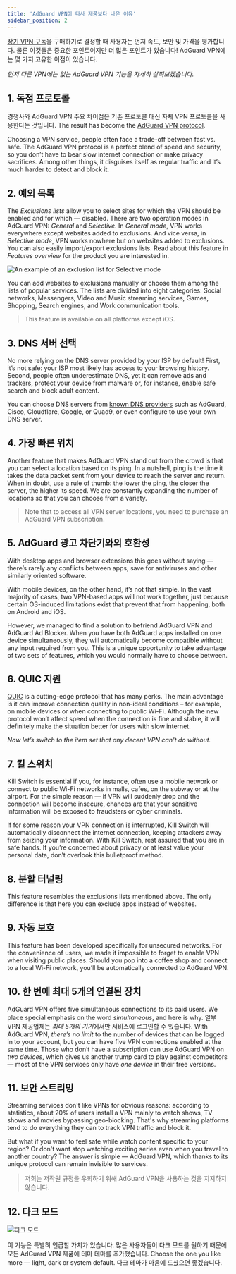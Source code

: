 ```yaml
---
title: 'AdGuard VPN이 타사 제품보다 나은 이유'
sidebar_position: 2
---
```


[장기 VPN 구독](subscription.md)을 구매하기로 결정할 때 사용자는 먼저 속도, 보안 및 가격을 평가합니다. 물론 이것들은 중요한 포인트이지만 더 많은 포인트가 있습니다! AdGuard VPN에는 몇 가지 고유한 이점이 있습니다.

*먼저 다른 VPN에는 없는 AdGuard VPN 기능을 자세히 살펴보겠습니다.*

## 1. 독점 프로토콜
경쟁사와 AdGuard VPN 주요 차이점은 기존 프로토콜 대신 자체 VPN 프로토콜을 사용한다는 것입니다. The result has become the [AdGuard VPN protocol](adguard-vpn-protocol.mdx).

Choosing a VPN service, people often face a trade-off between fast vs. safe. The AdGuard VPN protocol is a perfect blend of speed and security, so you don’t have to bear slow internet connection or make privacy sacrifices. Among other things, it disguises itself as regular traffic and it’s much harder to detect and block it.

## 2. 예외 목록
The *Exclusions lists* allow you to select sites for which the VPN should be enabled and for which — disabled. There are two operation modes in AdGuard VPN: *General* and *Selective*. In *General mode*, VPN works everywhere except websites added to exclusions. And vice versa, in *Selective mode*, VPN works nowhere but on websites added to exclusions. You can also easily import/export exclusions lists. Read about this feature in *Features overview* for the product you are interested in.

![An example of an exclusion list for Selective mode](https://cdn.adguard.com/public/Adguard/Blog/vpn_export_exclusions.png)

You can add websites to exclusions manually or choose them among the lists of popular services. The lists are divided into eight categories: Social networks, Messengers, Video and Music streaming services, Games, Shopping, Search engines, and Work communication tools.

> This feature is available on all platforms except iOS.

## 3. DNS 서버 선택
No more relying on the DNS server provided by your ISP by default! First, it’s not safe: your ISP most likely has access to your browsing history. Second, people often underestimate DNS, yet it can remove ads and trackers, protect your device from malware or, for instance, enable safe search and block adult content.

You can choose DNS servers from [known DNS providers](https://kb.adguard.com/en/general/dns-providers) such as AdGuard, Cisco, Cloudflare, Google, or Quad9, or even configure to use your own DNS server.

## 4. 가장 빠른 위치

Another feature that makes AdGuard VPN stand out from the crowd is that you can select a location based on its ping. In a nutshell, ping is the time it takes the data packet sent from your device to reach the server and return. When in doubt, use a rule of thumb: the lower the ping, the closer the server, the higher its speed. We are constantly expanding the number of locations so that you can choose from a variety.

> Note that to access all VPN server locations, you need to purchase an AdGuard VPN subscription.

## 5. AdGuard 광고 차단기와의 호환성

With desktop apps and browser extensions this goes without saying — there’s rarely any conflicts between apps, save for antiviruses and other similarly oriented software.

With mobile devices, on the other hand, it’s not that simple. In the vast majority of cases, two VPN-based apps will not work together, just because certain OS-induced limitations exist that prevent that from happening, both on Android and iOS.

However, we managed to find a solution to befriend AdGuard VPN and AdGuard Ad Blocker. When you have both AdGuard apps installed on one device simultaneously, they will automatically become compatible without any input required from you. This is a unique opportunity to take advantage of two sets of features, which you would normally have to choose between.

## 6. QUIC 지원
[QUIC](https://adguard.com/en/blog/dns-over-quic.html) is a cutting-edge protocol that has many perks. The main advantage is it can improve connection quality in non-ideal conditions – for example, on mobile devices or when connecting to public Wi-Fi. Although the new protocol won’t affect speed when the connection is fine and stable, it will definitely make the situation better for users with slow internet.

*Now let’s switch to the item set that any decent VPN can't do without.*

## 7. 킬 스위치
Kill Switch is essential if you, for instance, often use a mobile network or connect to public Wi-Fi networks in malls, cafes, on the subway or at the airport. For the simple reason — if VPN will suddenly drop and the connection will become insecure, chances are that your sensitive information will be exposed to fraudsters or cyber criminals.

If for some reason your VPN connection is interrupted, Kill Switch will automatically disconnect the internet connection, keeping attackers away from seizing your information. With Kill Switch, rest assured that you are in safe hands. If you’re concerned about privacy or at least value your personal data, don’t overlook this bulletproof method.

## 8. 분할 터널링
This feature resembles the exclusions lists mentioned above. The only difference is that here you can exclude apps instead of websites.

## 9. 자동 보호
This feature has been developed specifically for unsecured networks. For the convenience of users, we made it impossible to forget to enable VPN when visiting public places. Should you pop into a coffee shop and connect to a local Wi-Fi network, you’ll be automatically connected to AdGuard VPN.

## 10. 한 번에 최대 5개의 연결된 장치
AdGuard VPN offers five simultaneous connections to its paid users. We place special emphasis on the word *simultaneous*, and here is why. 일부 VPN 제공업체는 *최대 5개의 기기*에서만 서비스에 로그인할 수 있습니다. With AdGuard VPN, *there’s no limit* to the number of devices that can be logged in to your account, but you can have five VPN connections enabled at the same time. Those who don’t have a subscription can use AdGuard VPN on *two devices*, which gives us another trump card to play against competitors — most of the VPN services only have *one device* in their free versions.

## 11. 보안 스트리밍
Streaming services don't like VPNs for obvious reasons: according to statistics, about 20% of users install a VPN mainly to watch shows, TV shows and movies bypassing geo-blocking. That's why streaming platforms tend to do everything they can to track VPN traffic and block it.

But what if you want to feel safe while watch content specific to your region? Or don't want stop watching exciting series even when you travel to another country? The answer is simple — AdGuard VPN, which thanks to its unique protocol can remain invisible to services.

> 저희는 저작권 규정을 우회하기 위해 AdGuard VPN을 사용하는 것을 지지하지 않습니다.

## 12. 다크 모드

![다크 모드](https://cdn.adguard.com/public/Adguard/Blog/vpn/main_en_black.png)

이 기능은 특별히 언급할 가치가 있습니다. 많은 사용자들이 다크 모드를 원하기 때문에 모든 AdGuard VPN 제품에 테마 테마를 추가했습니다. Choose the one you like more — light, dark or system default. 다크 테마가 마음에 드셨으면 좋겠습니다.
